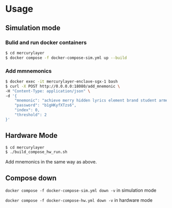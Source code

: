 # Usage

## Simulation mode

### Bulid and run docker containers

```bash
$ cd mercurylayer
$ docker compose -f docker-compose-sim.yml up --build
```
### Add mmnemonics

```bash
$ docker exec -it mercurylayer-enclave-sgx-1 bash
$ curl -X POST http://0.0.0.0:18080/add_mnemonic \
-H "Content-Type: application/json" \
-d '{
    "mnemonic": "achieve merry hidden lyrics element brand student armed dismiss vague fury avocado grief crazy garlic gallery blur spider bag bless motor crawl surround copper",
    "password": "b1gHKyfXTzs6",
    "index": 0,
    "threshold": 2
}'
```

## Hardware Mode

```bash
$ cd mercurylayer
$ ./build_compose_hw_run.sh
```

Add mnemonics in the same way as above.

## Compose down

`docker compose -f docker-compose-sim.yml down -v` in simulation mode

`docker compose -f docker-compose-hw.yml down -v` in hardware mode
